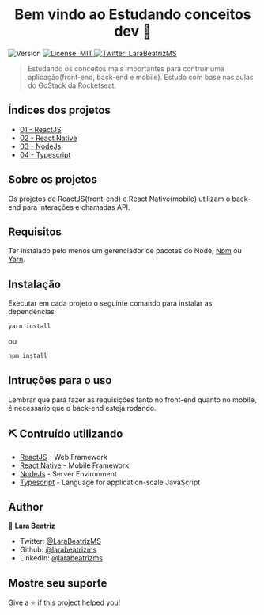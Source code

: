 <h1 align="center">Bem vindo ao Estudando conceitos dev 🚀 </h1>
<p>
  <img alt="Version" src="https://img.shields.io/badge/version-1.0-blue.svg?cacheSeconds=2592000" />
  <a href="#" target="_blank">
    <img alt="License: MIT" src="https://img.shields.io/badge/License-MIT-yellow.svg" />
  </a>
  <a href="https://twitter.com/LaraBeatrizMS" target="_blank">
    <img alt="Twitter: LaraBeatrizMS" src="https://img.shields.io/twitter/follow/LaraBeatrizMS.svg?style=social" />
  </a>
</p>

> Estudando os conceitos mais importantes para contruir uma aplicação(front-end, back-end e mobile). Estudo com base nas aulas do GoStack da Rocketseat.

## Índices dos projetos

- [01 - ReactJS](https://pt-br.reactjs.org/) 
- [02 - React Native](https://reactnative.dev/) 
- [03 - NodeJs](https://nodejs.org/en/) 
- [04 - Typescript](https://www.typescriptlang.org/) 

## Sobre os projetos

Os projetos de ReactJS(front-end) e React Native(mobile) utilizam o back-end para interações e chamadas API.

## Requisitos 

Ter instalado pelo menos um gerenciador de pacotes do Node, [Npm](https://www.npmjs.com/) ou [Yarn](https://yarnpkg.com/).

## Instalação 

Executar em cada projeto o seguinte comando para instalar as dependências

```sh
yarn install
```

ou

```sh
npm install
```

## Intruções para o uso

Lembrar que para fazer as requisições tanto no front-end quanto no mobile, é necessário que o back-end esteja rodando.

## ⛏️ Contruído utilizando
- [ReactJS](https://pt-br.reactjs.org/) - Web Framework 
- [React Native](https://reactnative.dev/) - Mobile Framework
- [NodeJs](https://nodejs.org/en/) - Server Environment
- [Typescript](https://www.typescriptlang.org/) - Language for application-scale JavaScript

## Author

👤 **Lara Beatriz**

* Twitter: [@LaraBeatrizMS](https://twitter.com/LaraBeatrizMS)
* Github: [@larabeatrizms](https://github.com/larabeatrizms)
* LinkedIn: [@larabeatrizms](https://linkedin.com/in/larabeatrizms)

## Mostre seu suporte

Give a ⭐️ if this project helped you!
